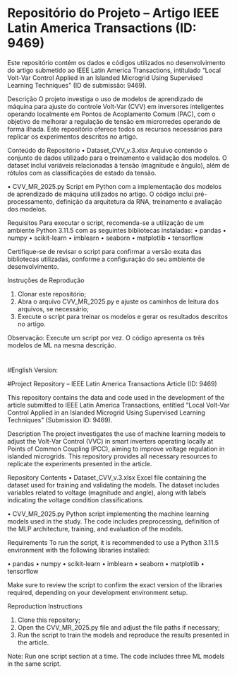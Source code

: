 # Repositório do Projeto – Artigo IEEE Latin America Transactions (ID: 9469)

Este repositório contém os dados e códigos utilizados no desenvolvimento do artigo submetido ao IEEE Latin America Transactions, intitulado “Local Volt-Var Control Applied in an Islanded Microgrid Using Supervised Learning Techniques" (ID de submissão: 9469).

Descrição
O projeto investiga o uso de modelos de aprendizado de máquina para ajuste do controle Volt-Var (CVV) em inversores inteligentes operando localmente em Pontos de Acoplamento Comum (PAC), com o objetivo de melhorar a regulação de tensão em microrredes operando de forma ilhada. Este repositório oferece todos os recursos necessários para replicar os experimentos descritos no artigo.

Conteúdo do Repositório
•	Dataset_CVV_v.3.xlsx
Arquivo contendo o conjunto de dados utilizado para o treinamento e validação dos modelos. O dataset inclui variáveis relacionadas à tensão (magnitude e ângulo), além de rótulos com as classificações de estado da tensão.

•	CVV_MR_2025.py
Script em Python com a implementação dos modelos de aprendizado de máquina utilizados no artigo. O código inclui pré-processamento, definição da arquitetura da RNA, treinamento e avaliação dos modelos.

Requisitos
Para executar o script, recomenda-se a utilização de um ambiente Python 3.11.5 com as seguintes bibliotecas instaladas:
•	pandas
•	numpy
•	scikit-learn
•	imblearn
•	seaborn
•	matplotlib
•	tensorflow 

Certifique-se de revisar o script para confirmar a versão exata das bibliotecas utilizadas, conforme a configuração do seu ambiente de desenvolvimento.

Instruções de Reprodução
1.	Clonar este repositório;
2.	Abra o arquivo CVV_MR_2025.py e ajuste os caminhos de leitura dos arquivos, se necessário;
3.	Execute o script para treinar os modelos e gerar os resultados descritos no artigo.

Observação: Execute um script por vez. O código apresenta os três modelos de ML na mesma descrição.
#
#
#
#
#
#English Version:

#Project Repository – IEEE Latin America Transactions Article (ID: 9469)

This repository contains the data and code used in the development of the article submitted to IEEE Latin America Transactions, entitled “Local Volt-Var Control Applied in an Islanded Microgrid Using Supervised Learning Techniques” (Submission ID: 9469).

Description
The project investigates the use of machine learning models to adjust the Volt-Var Control (VVC) in smart inverters operating locally at Points of Common Coupling (PCC), aiming to improve voltage regulation in islanded microgrids. This repository provides all necessary resources to replicate the experiments presented in the article.

Repository Contents
•	Dataset_CVV_v.3.xlsx
Excel file containing the dataset used for training and validating the models. The dataset includes variables related to voltage (magnitude and angle), along with labels indicating the voltage condition classifications.

•	CVV_MR_2025.py
Python script implementing the machine learning models used in the study. The code includes preprocessing, definition of the MLP architecture, training, and evaluation of the models.

Requirements
To run the script, it is recommended to use a Python 3.11.5 environment with the following libraries installed:

•	pandas
•	numpy
•	scikit-learn
•	imblearn
•	seaborn
•	matplotlib
•	tensorflow

Make sure to review the script to confirm the exact version of the libraries required, depending on your development environment setup.

Reproduction Instructions
1.	Clone this repository;
2.	Open the CVV_MR_2025.py file and adjust the file paths if necessary;
3.	Run the script to train the models and reproduce the results presented in the article.
   
Note: Run one script section at a time. The code includes three ML models in the same script.
